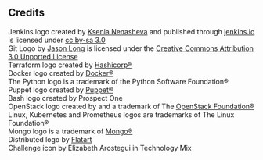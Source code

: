 ## Credits

Jenkins logo created by <a href='https://twitter.com/ks_nenasheva'>Ksenia Nenasheva</a> and published through <a href="https://jenkins.io">jenkins.io</a> is licensed under <a href="https://creativecommons.org/licenses/by-sa/3.0/">cc by-sa 3.0</a><br>
Git Logo by <a href="https://twitter.com/jasonlong">Jason Long</a> is licensed under the <a href="https://creativecommons.org/licenses/by/3.0/">Creative Commons Attribution 3.0 Unported License</a><br>
Terraform logo created by <a href="https://www.hashicorp.com">Hashicorp®</a><br>
Docker logo created by <a href="https://www.docker.com">Docker®</a><br>
The Python logo is a trademark of the Python Software Foundation®<br>
Puppet logo created by <a href="https://puppet.com">Puppet®</a><br>
Bash logo created by Prospect One<br>
OpenStack logo created by and a trademark of The <a href="https://www.openstack.org">OpenStack Foundation®</a><br>
Linux, Kubernetes and Prometheus logos are trademarks of The Linux Foundation®<br>
Mongo logo is a trademark of <a href="www.mongodb.com">Mongo®</a><br>
Distributed logo by <a href="https://www.iconfinder.com/Flatart">Flatart</a><br>
Challenge icon by Elizabeth Arostegui in Technology Mix
